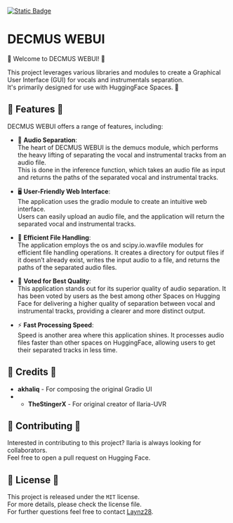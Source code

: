 
[![Static Badge](https://img.shields.io/badge/%F0%9F%A4%97%20Hugging%20Face-Space-s?labelColor=YELLOW&color=FFEA00)](https://huggingface.co/spaces/TheStinger/Ilaria_UVR) 


<p align="center">
  <h1> DECMUS WEBUI </h1>
</p>

🎉 Welcome to DECMUS WEBUI! 🎉  
  
This project leverages various libraries and modules to create a Graphical User Interface (GUI) for vocals and instrumentals separation.  
It's primarily designed for use with HuggingFace Spaces. 🤗   


## 🌟 Features 🌟

DECMUS WEBUI offers a range of features, including:

- 🎤 **Audio Separation**:  
The heart of DECMUS WEBUI is the demucs module, which performs the heavy lifting of separating the vocal and instrumental tracks from an audio file.  
This is done in the inference function, which takes an audio file as input and returns the paths of the separated vocal and instrumental tracks.

- 🖥️ **User-Friendly Web Interface**:  
The application uses the gradio module to create an intuitive web interface.  
Users can easily upload an audio file, and the application will return the separated vocal and instrumental tracks.

- 📂 **Efficient File Handling**:  
The application employs the os and scipy.io.wavfile modules for efficient file handling operations.
It creates a directory for output files if it doesn’t already exist, writes the input audio to a file, and returns the paths of the separated audio files.

- 🥇 **Voted for Best Quality**:  
This application stands out for its superior quality of audio separation.
It has been voted by users as the best among other Spaces on Hugging Face for delivering a higher quality of separation between vocal and instrumental tracks, providing a clearer and more distinct output.

- ⚡ **Fast Processing Speed**:  
Speed is another area where this application shines. It processes audio files faster than other spaces on HuggingFace, allowing users to get their separated tracks in less time.

## 🙏 Credits 🙏

- **akhaliq** - For composing the original Gradio UI
- - **TheStingerX** - For original creator of Ilaria-UVR

## 🤝 Contributing 🤝

Interested in contributing to this project? Ilaria is always looking for collaborators.  
Feel free to open a pull request on Hugging Face.

## 📄 License 📄

This project is released under the `MIT` license.  
For more details, please check the license file.  
For further questions feel free to contact [Laynz28](github.com/laynz28).
